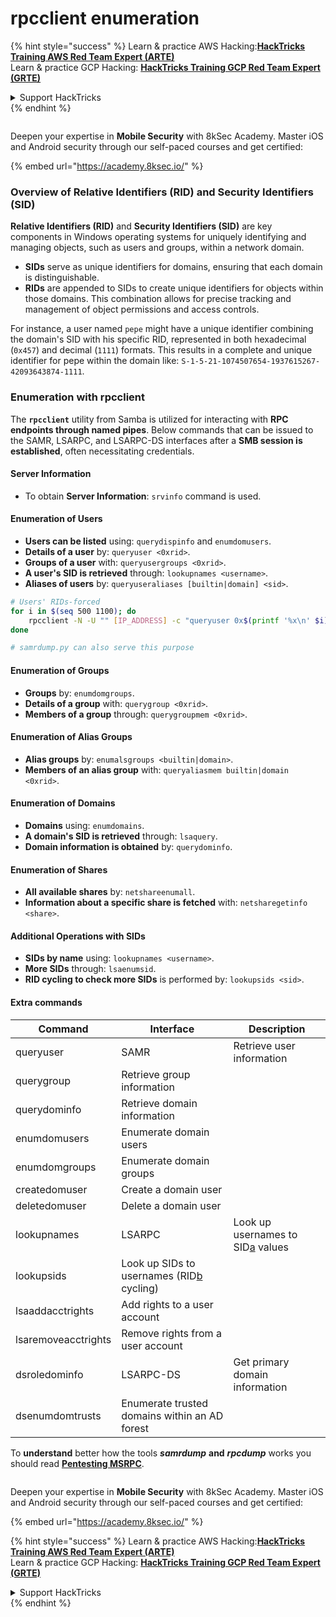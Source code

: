# rpcclient enumeration

{% hint style="success" %}
Learn & practice AWS Hacking:<img src="/.gitbook/assets/arte.png" alt="" data-size="line">[**HackTricks Training AWS Red Team Expert (ARTE)**](https://training.hacktricks.xyz/courses/arte)<img src="/.gitbook/assets/arte.png" alt="" data-size="line">\
Learn & practice GCP Hacking: <img src="/.gitbook/assets/grte.png" alt="" data-size="line">[**HackTricks Training GCP Red Team Expert (GRTE)**<img src="/.gitbook/assets/grte.png" alt="" data-size="line">](https://training.hacktricks.xyz/courses/grte)

<details>

<summary>Support HackTricks</summary>

* Check the [**subscription plans**](https://github.com/sponsors/carlospolop)!
* **Join the** 💬 [**Discord group**](https://discord.gg/hRep4RUj7f) or the [**telegram group**](https://t.me/peass) or **follow** us on **Twitter** 🐦 [**@hacktricks\_live**](https://twitter.com/hacktricks\_live)**.**
* **Share hacking tricks by submitting PRs to the** [**HackTricks**](https://github.com/carlospolop/hacktricks) and [**HackTricks Cloud**](https://github.com/carlospolop/hacktricks-cloud) github repos.

</details>
{% endhint %}

<figure><img src="/.gitbook/assets/image (2).png" alt=""><figcaption></figcaption></figure>

Deepen your expertise in **Mobile Security** with 8kSec Academy. Master iOS and Android security through our self-paced courses and get certified:

{% embed url="https://academy.8ksec.io/" %}

### Overview of Relative Identifiers (RID) and Security Identifiers (SID)

**Relative Identifiers (RID)** and **Security Identifiers (SID)** are key components in Windows operating systems for uniquely identifying and managing objects, such as users and groups, within a network domain. 

- **SIDs** serve as unique identifiers for domains, ensuring that each domain is distinguishable.
- **RIDs** are appended to SIDs to create unique identifiers for objects within those domains. This combination allows for precise tracking and management of object permissions and access controls.

For instance, a user named `pepe` might have a unique identifier combining the domain's SID with his specific RID, represented in both hexadecimal (`0x457`) and decimal (`1111`) formats. This results in a complete and unique identifier for pepe within the domain like: `S-1-5-21-1074507654-1937615267-42093643874-1111`.


### **Enumeration with rpcclient**

The **`rpcclient`** utility from Samba is utilized for interacting with **RPC endpoints through named pipes**. Below commands that can be issued to the SAMR, LSARPC, and LSARPC-DS interfaces after a **SMB session is established**, often necessitating credentials.

#### Server Information

* To obtain **Server Information**: `srvinfo` command is used.

#### Enumeration of Users

* **Users can be listed** using: `querydispinfo` and `enumdomusers`.
* **Details of a user** by: `queryuser <0xrid>`.
* **Groups of a user** with: `queryusergroups <0xrid>`.
* **A user's SID is retrieved** through: `lookupnames <username>`.
* **Aliases of users** by: `queryuseraliases [builtin|domain] <sid>`.

```bash
# Users' RIDs-forced
for i in $(seq 500 1100); do
    rpcclient -N -U "" [IP_ADDRESS] -c "queryuser 0x$(printf '%x\n' $i)" | grep "User Name\|user_rid\|group_rid" && echo "";
done

# samrdump.py can also serve this purpose
```

#### Enumeration of Groups

* **Groups** by: `enumdomgroups`.
* **Details of a group** with: `querygroup <0xrid>`.
* **Members of a group** through: `querygroupmem <0xrid>`.

#### Enumeration of Alias Groups

* **Alias groups** by: `enumalsgroups <builtin|domain>`.
* **Members of an alias group** with: `queryaliasmem builtin|domain <0xrid>`.

#### Enumeration of Domains

* **Domains** using: `enumdomains`.
* **A domain's SID is retrieved** through: `lsaquery`.
* **Domain information is obtained** by: `querydominfo`.

#### Enumeration of Shares

* **All available shares** by: `netshareenumall`.
* **Information about a specific share is fetched** with: `netsharegetinfo <share>`.

#### Additional Operations with SIDs

* **SIDs by name** using: `lookupnames <username>`.
* **More SIDs** through: `lsaenumsid`.
* **RID cycling to check more SIDs** is performed by: `lookupsids <sid>`.

#### **Extra commands**

| **Command**         | **Interface**                                                                                                                                     | **Description**                                                                                                                           |
| ------------------- | ------------------------------------------------------------------------------------------------------------------------------------------------- | ----------------------------------------------------------------------------------------------------------------------------------------- |
| queryuser           | SAMR                                                                                                                                              | Retrieve user information                                                                                                                 |
| querygroup          | Retrieve group information                                                                                                                        |                                                                                                                                           |
| querydominfo        | Retrieve domain information                                                                                                                       |                                                                                                                                           |
| enumdomusers        | Enumerate domain users                                                                                                                            |                                                                                                                                           |
| enumdomgroups       | Enumerate domain groups                                                                                                                           |                                                                                                                                           |
| createdomuser       | Create a domain user                                                                                                                              |                                                                                                                                           |
| deletedomuser       | Delete a domain user                                                                                                                              |                                                                                                                                           |
| lookupnames         | LSARPC                                                                                                                                            | Look up usernames to SID[a](https://learning.oreilly.com/library/view/network-security-assessment/9781491911044/ch08.html#ch08fn8) values |
| lookupsids          | Look up SIDs to usernames (RID[b](https://learning.oreilly.com/library/view/network-security-assessment/9781491911044/ch08.html#ch08fn9) cycling) |                                                                                                                                           |
| lsaaddacctrights    | Add rights to a user account                                                                                                                      |                                                                                                                                           |
| lsaremoveacctrights | Remove rights from a user account                                                                                                                 |                                                                                                                                           |
| dsroledominfo       | LSARPC-DS                                                                                                                                         | Get primary domain information                                                                                                            |
| dsenumdomtrusts     | Enumerate trusted domains within an AD forest                                                                                                     |                                                                                                                                           |

To **understand** better how the tools _**samrdump**_ **and** _**rpcdump**_ works you should read [**Pentesting MSRPC**](../135-pentesting-msrpc.md).


<figure><img src="/.gitbook/assets/image (2).png" alt=""><figcaption></figcaption></figure>

Deepen your expertise in **Mobile Security** with 8kSec Academy. Master iOS and Android security through our self-paced courses and get certified:

{% embed url="https://academy.8ksec.io/" %}

{% hint style="success" %}
Learn & practice AWS Hacking:<img src="/.gitbook/assets/arte.png" alt="" data-size="line">[**HackTricks Training AWS Red Team Expert (ARTE)**](https://training.hacktricks.xyz/courses/arte)<img src="/.gitbook/assets/arte.png" alt="" data-size="line">\
Learn & practice GCP Hacking: <img src="/.gitbook/assets/grte.png" alt="" data-size="line">[**HackTricks Training GCP Red Team Expert (GRTE)**<img src="/.gitbook/assets/grte.png" alt="" data-size="line">](https://training.hacktricks.xyz/courses/grte)

<details>

<summary>Support HackTricks</summary>

* Check the [**subscription plans**](https://github.com/sponsors/carlospolop)!
* **Join the** 💬 [**Discord group**](https://discord.gg/hRep4RUj7f) or the [**telegram group**](https://t.me/peass) or **follow** us on **Twitter** 🐦 [**@hacktricks\_live**](https://twitter.com/hacktricks\_live)**.**
* **Share hacking tricks by submitting PRs to the** [**HackTricks**](https://github.com/carlospolop/hacktricks) and [**HackTricks Cloud**](https://github.com/carlospolop/hacktricks-cloud) github repos.

</details>
{% endhint %}

